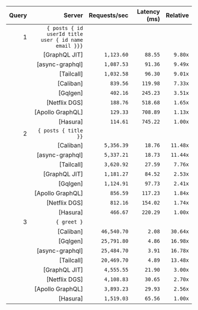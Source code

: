 <!-- PERFORMANCE_RESULTS_START -->

| Query | Server | Requests/sec | Latency (ms) | Relative |
|-------:|--------:|--------------:|--------------:|---------:|
| 1 | `{ posts { id userId title user { id name email }}}` |
|| [GraphQL JIT] | `1,123.60` | `88.55` | `9.80x` |
|| [async-graphql] | `1,087.53` | `91.36` | `9.49x` |
|| [Tailcall] | `1,032.58` | `96.30` | `9.01x` |
|| [Caliban] | `839.56` | `119.98` | `7.33x` |
|| [Gqlgen] | `402.16` | `245.23` | `3.51x` |
|| [Netflix DGS] | `188.76` | `518.68` | `1.65x` |
|| [Apollo GraphQL] | `129.33` | `708.89` | `1.13x` |
|| [Hasura] | `114.61` | `745.22` | `1.00x` |
| 2 | `{ posts { title }}` |
|| [Caliban] | `5,356.39` | `18.76` | `11.48x` |
|| [async-graphql] | `5,337.21` | `18.73` | `11.44x` |
|| [Tailcall] | `3,620.92` | `27.59` | `7.76x` |
|| [GraphQL JIT] | `1,181.27` | `84.52` | `2.53x` |
|| [Gqlgen] | `1,124.91` | `97.73` | `2.41x` |
|| [Apollo GraphQL] | `856.59` | `117.23` | `1.84x` |
|| [Netflix DGS] | `812.16` | `154.02` | `1.74x` |
|| [Hasura] | `466.67` | `220.29` | `1.00x` |
| 3 | `{ greet }` |
|| [Caliban] | `46,540.70` | `2.08` | `30.64x` |
|| [Gqlgen] | `25,791.80` | `4.86` | `16.98x` |
|| [async-graphql] | `25,484.70` | `3.91` | `16.78x` |
|| [Tailcall] | `20,469.70` | `4.89` | `13.48x` |
|| [GraphQL JIT] | `4,555.55` | `21.90` | `3.00x` |
|| [Netflix DGS] | `4,108.83` | `30.65` | `2.70x` |
|| [Apollo GraphQL] | `3,893.23` | `29.93` | `2.56x` |
|| [Hasura] | `1,519.03` | `65.56` | `1.00x` |

<!-- PERFORMANCE_RESULTS_END -->
